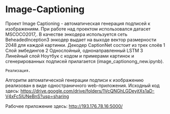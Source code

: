 # Image-Captioning

Проект Image Captioning - автоматическая генерация подписей к изображениям.
При работе над проектом использовался датасет MSCOCO2017,.
В качестве энкодера используется сеть BeheadedInception3 
энкодер выдает на выходе вектор размерности 2048 для каждой картинки.
Декодер CaptionNet 
состоит из трех слоёв
	1 Слой эмбедингов
	2 Однослойный, однонаправленный LSTM
	3 Линейный слой
Ноутбук с кодом и примерами картинок и сгенерированных подписей прилагается (image_captionong_new.ipynb).

	Реализация.

Алгоритм автоматической генерации подписи к изображению реализован в виде одностраничного web-приложения.
Исходный код здесь:
https://drive.google.com/drive/folders/1VcQNGhLGDeyjtXs1aD-V4xFc5lUNeBnS?usp=sharing

Рабочее приложение здесь:
http://193.176.78.16:5000/

